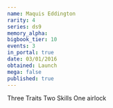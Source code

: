 ```yaml
---
name: Maquis Eddington
rarity: 4
series: ds9
memory_alpha:
bigbook_tier: 10
events: 3
in_portal: true
date: 03/01/2016
obtained: Launch
mega: false
published: true
---
```


Three Traits
Two Skills
One airlock
